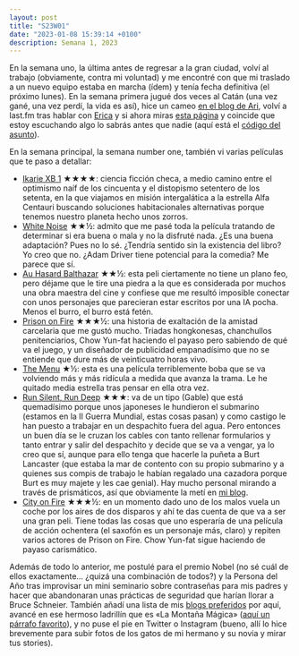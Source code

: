 ```yaml
---
layout: post
title: "S23W01"
date: "2023-01-08 15:39:14 +0100"
description: Semana 1, 2023
---
```


En la semana uno, la última antes de regresar a la gran ciudad, volví al trabajo (obviamente, contra mi voluntad) y me encontré con que mi traslado a un nuevo equipo estaba en marcha (ídem) y tenía fecha definitiva (el próximo lunes). En la semana primera jugué dos veces al Catán (una vez gané, una vez perdí, la vida es así), hice un cameo [en el blog de Ari](https://blog.arianaescobar.com/would-you-rather-be-cool-or-happy), volví a last.fm tras hablar con [Erica](https://www.ericafustero.com/blog) y si ahora miras [esta página](/about) y coincide que estoy escuchando algo lo sabrás antes que nadie (aquí está el [código del asunto](https://github.com/javierarce/music-snitch))<!-- break -->.

En la semana principal, la semana number one, también vi varias películas que te paso a detallar:

- [Ikarie XB 1](https://letterboxd.com/javier/film/ikarie-xb-1/) ★★★★: ciencia
  ficción checa, a medio camino entre el optimismo naíf de los cincuenta y el
  distopismo setentero de los setenta, en la que viajamos en misión
  intergalática a la estrella Alfa Centauri buscando soluciones habitacionales
  alternativas porque tenemos nuestro planeta hecho unos zorros.
- [White Noise](https://letterboxd.com/javier/film/white-noise-2022) ★★½: admito
  que me pasé toda la película tratando de determinar si era buena o mala y no
  la disfruté nada. ¿Es una buena adaptación? Pues no lo sé. ¿Tendría sentido
  sin la existencia del libro? Yo creo que no. ¿Adam Driver tiene
  potencial para la comedia? Me parece que sí.
- [Au Hasard Balthazar](https://letterboxd.com/javier/film/au-hasard-balthazar) ★★½: esta peli
  ciertamente no tiene un plano feo, pero déjame que le tire una piedra a la
  que es considerada por muchos una obra maestra del cine y confiese que me
  resultó imposible conectar con unos personajes que parecieran estar escritos por
  una IA pocha. Menos el burro, el burro está fetén.
- [Prison on Fire](https://letterboxd.com/javier/film/prison-on-fire) ★★★½: una
  historia de exaltación de la amistad carcelaria que me gustó mucho. Triadas
  hongkonesas, chanchullos penitenciarios, Chow Yun-fat haciendo el payaso pero
  sabiendo de qué va el juego, y un diseñador de publicidad empanadísimo que no
  se entiende que dure más de veinticuatro horas vivo.
- [The Menu](https://letterboxd.com/javier/film/the-menu-2022/) ★½: esta es una
  película terriblemente boba que se va volviendo más y más ridícula a medida
  que avanza la trama. Le he quitado media estrella tras pensar en ella otra vez.
- [Run Silent, Run
  Deep](https://letterboxd.com/javier/film/run-silent-run-deep/) ★★★: va de un
  tipo (Gable) que está quemadísimo porque unos japoneses le hundieron el
  submarino (estamos en la II Guerra Mundial, estas cosas pasan) y como castigo
  le han puesto a trabajar en un despachito fuera del agua. Pero entonces un
  buen día se le cruzan los cables con tanto rellenar formularios y tanto
  entrar y salir del despachito y decide que se va a vengar, ya lo creo que sí,
  aunque para ello tenga que hacerle la puñeta a Burt Lancaster (que estaba la
  mar de contento con su propio submarino y a quienes sus compis de trabajo le
  habían regalado una cazadora porque Burt es muy majete y les cae genial). Hay mucho personal
  mirando a través de prismáticos, así que obviamente la metí en
  [mi blog](https://binocularshot.tumblr.com).
- [City on Fire](https://letterboxd.com/javier/film/city-on-fire) ★★★½: en un momento
  dado uno de los malos vuela un coche por los aires de dos disparos y ahí te
  das cuenta de que va a ser una gran peli. Tiene todas las cosas que uno esperaría
  de una película de acción ochentera (el saxofón es un personaje más, claro) y
  repiten varios actores de Prison on Fire. Chow Yun-fat sigue haciendo de
  payaso carismático. 

Además de todo lo anterior, me postulé para el premio Nobel (no sé cuál de ellos exactamente… ¿quizá una combinación de todos?) y la Persona del Año tras improvisar un mini seminario sobre contraseñas para mis padres y hacer que abandonaran unas prácticas de seguridad que harían llorar a Bruce Schneier. También añadí una lista de mis [blogs preferidos](https://javier.computer/blogroll) por aquí, avancé en ese hermoso ladrillín que es «La Montaña Mágica» ([aquí un párrafo favorito](/books/la-montana-magica)), y no puse el pie en Twitter o Instagram (bueno, allí lo hice brevemente para subir fotos de los gatos de mi hermano y su novia y mirar tus stories).
